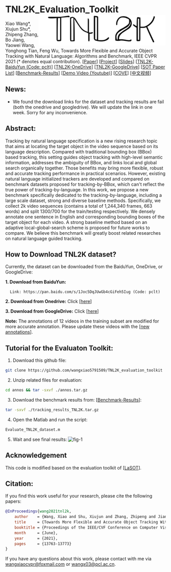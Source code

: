 # TNL2K_Evaluation_Toolkit <img src="tnl2k_art.png" width="400" align="right">

Xiao Wang*, Xiujun Shu*, Zhipeng Zhang, Bo Jiang, Yaowei Wang, Yonghong Tian, Feng Wu, Towards More Flexible and Accurate Object Tracking with Natural Language: Algorithms and Benchmark, IEEE CVPR 2021 (* denotes equal contribution). 
[[Paper](https://arxiv.org/pdf/2103.16746.pdf)]
[[Project](https://sites.google.com/view/langtrackbenchmark/)]
[[Slides](https://drive.google.com/file/d/1HKJGrMw51IgS67J4ynAJpY_sk-bFpcXj/view?usp=sharing)]
[[TNL2K-BaiduYun (Code: pclt)](https://pan.baidu.com/s/1Joc5DqJUwGb4cGiFeh5Iug)]
[[TNL2K-OneDrive](https://stuahueducn-my.sharepoint.com/:f:/g/personal/e16101002_stu_ahu_edu_cn/EumrFFDpJOtJh_81ChK8ZjsBWuUp70EXumcLZ9-vQYgfkA?e=hhscNA)]
[[TNL2K-GoogleDrive](https://drive.google.com/drive/folders/1FIJrEft5laF4kZrSxF-lsrj1Uraqg6k-?usp=sharing)]
[[SOT Paper List](https://github.com/wangxiao5791509/Single_Object_Tracking_Paper_List)]
[[Benchmark-Results](https://stuahueducn-my.sharepoint.com/:u:/g/personal/e16101002_stu_ahu_edu_cn/EaXwUHLr01RGoNEgqAW5nXABJ1FiHap7X6zCuPJfszJlSg?e=4owRLa)]
[[Demo Video (Youtube)](https://www.youtube.com/watch?v=7lvVDlkkff0&ab_channel=XiaoWang)]
[[COVE](https://cove.thecvf.com/datasets/518)]
[[中文视频](https://www.bilibili.com/video/BV1KK4y1P78d?p=2&share_medium=android&share_plat=android&share_source=WEIXIN&share_tag=s_i&timestamp=1620060361&unique_k=NM560g)]


## News: 
* We found the download links for the dataset and tracking results are fail (both the onedrive and googledrive). We will update the link in one week. Sorry for any inconvenience. 

## Abstract: 
Tracking by natural language specification is a new rising research topic that aims at locating the target object in the video sequence based on its language description. Compared with traditional bounding box (BBox) based tracking, this setting guides object tracking with high-level semantic information, addresses the ambiguity of BBox, and links local and global search organically together. Those benefits may bring more flexible, robust and accurate tracking performance in practical scenarios. However, existing natural language initialized trackers are developed and compared on benchmark datasets proposed for tracking-by-BBox, which can't reflect the true power of tracking-by-language. In this work, we propose a new benchmark specifically dedicated to the tracking-by-language, including a large scale dataset, strong and diverse baseline methods. Specifically, we collect 2k video sequences (contains a total of 1,244,340 frames, 663 words) and split 1300/700 for the train/testing respectively. We densely annotate one sentence in English and corresponding bounding boxes of the target object for each video. A strong baseline method based on an adaptive local-global-search scheme is proposed for future works to compare. We believe this benchmark will greatly boost related researches on natural language guided tracking. 

## How to Download TNL2K dataset? 
Currently, the dataset can be downloaded from the BaiduYun, OneDrive, or GoogleDrive: 

**1. Download from BaiduYun:**

      Link: https://pan.baidu.com/s/1Joc5DqJUwGb4cGiFeh5Iug (Code: pclt) 
       
      
**2. Download from Onedrive:** 
      Click [[here](https://stuahueducn-my.sharepoint.com/:f:/g/personal/e16101002_stu_ahu_edu_cn/EumrFFDpJOtJh_81ChK8ZjsBWuUp70EXumcLZ9-vQYgfkA?e=hhscNA)]

**3. Download from GoogleDrive:** 
      Click [[here](https://drive.google.com/drive/folders/1FIJrEft5laF4kZrSxF-lsrj1Uraqg6k-?usp=sharing)] 
      
**Note:** 
      The annotations of 12 videos in the training subset are modified for more accurate annotation. Please update these videos with the [[new annotations](https://github.com/wangxiao5791509/TNL2K_evaluation_toolkit/tree/main/annos/revised_annotations.zip)]. 



## Tutorial for the Evaluaton Toolkit: 
1. Download this github file: 
```bash
git clone https://github.com/wangxiao5791509/TNL2K_evaluation_toolkit
```

2. Unzip related files for evaluation: 
```bash
cd annos && tar -sxvf ./annos.tar.gz 
```

3. Download the benchmark results from: [[Benchmark-Results](https://stuahueducn-my.sharepoint.com/:u:/g/personal/e16101002_stu_ahu_edu_cn/EaXwUHLr01RGoNEgqAW5nXABJ1FiHap7X6zCuPJfszJlSg?e=4owRLa)]: 
```bash 
tar -sxvf ./tracking_results_TNL2K.tar.gz
```

4. Open the Matlab and run the script: 
```bash
Evaluate_TNL2K_dataset.m
```

5. Wait and see final results: 
![fig-1](https://github.com/wangxiao5791509/TNL2K_evaluation_toolkit/blob/main/res_fig/benchmarkresults.png)








## Acknowledgement
This code is modified based on the evaluation toolkit of [[LaSOT](https://github.com/HengLan/LaSOT_Evaluation_Toolkit)].


## Citation:
If you find this work useful for your research, please cite the following papers: 
```bibtex
@InProceedings{wang2021tnl2k,
    author    = {Wang, Xiao and Shu, Xiujun and Zhang, Zhipeng and Jiang, Bo and Wang, Yaowei and Tian, Yonghong and Wu, Feng},
    title     = {Towards More Flexible and Accurate Object Tracking With Natural Language: Algorithms and Benchmark},
    booktitle = {Proceedings of the IEEE/CVF Conference on Computer Vision and Pattern Recognition (CVPR)},
    month     = {June},
    year      = {2021},
    pages     = {13763-13773}
}
```

If you have any questions about this work, please contact with me via wangxiaocvpr@foxmail.com or wangx03@pcl.ac.cn. 
